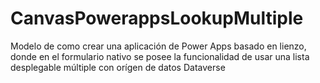 # CanvasPowerappsLookupMultiple
Modelo de como crear una aplicación de Power Apps basado en lienzo, donde en el formulario nativo se posee la funcionalidad de usar una lista desplegable múltiple con orígen de datos Dataverse
